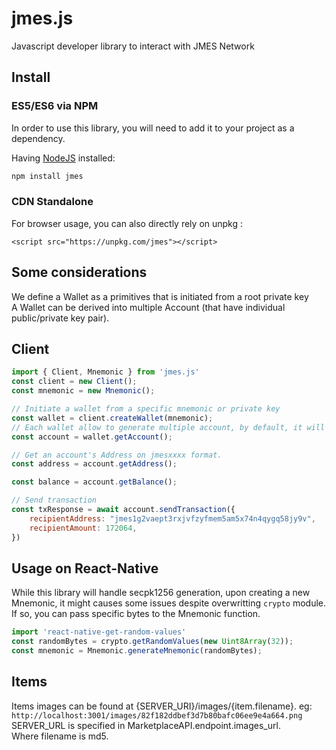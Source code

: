 # jmes.js

Javascript developer library to interact with JMES Network


## Install

### ES5/ES6 via NPM

In order to use this library, you will need to add it to your project as a dependency.

Having [NodeJS](https://nodejs.org/) installed:   

```sh
npm install jmes
```

### CDN Standalone

For browser usage, you can also directly rely on unpkg :

```
<script src="https://unpkg.com/jmes"></script>
```

## Some considerations 

We define a Wallet as a primitives that is initiated from a root private key   
A Wallet can be derived into multiple Account (that have individual public/private key pair).    

## Client

```js
import { Client, Mnemonic } from 'jmes.js'
const client = new Client();
const mnemonic = new Mnemonic();

// Initiate a wallet from a specific mnemonic or private key
const wallet = client.createWallet(mnemonic);
// Each wallet allow to generate multiple account, by default, it will be index 0. 
const account = wallet.getAccount();

// Get an account's Address on jmesxxxx format.  
const address = account.getAddress();

const balance = account.getBalance();

// Send transaction
const txResponse = await account.sendTransaction({
    recipientAddress: "jmes1g2vaept3rxjvfzyfmem5am5x74n4qygq58jy9v",
    recipientAmount: 172064,
})
```

## Usage on React-Native

While this library will handle secpk1256 generation, upon creating a new Mnemonic, it might causes some issues despite overwritting `crypto` module.  
If so, you can pass specific bytes to the Mnemonic function.   

```js
import 'react-native-get-random-values'
const randomBytes = crypto.getRandomValues(new Uint8Array(32));
const mnemonic = Mnemonic.generateMnemonic(randomBytes);
```


## Items

Items images can be found at {SERVER_URI}/images/{item.filename}. eg: `http://localhost:3001/images/82f182ddbef3d7b80bafc06ee9e4a664.png`   
SERVER_URL is specified in MarketplaceAPI.endpoint.images_url.  
Where filename is md5.
